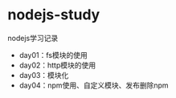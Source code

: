 # nodejs-study
nodejs学习记录
- day01：fs模块的使用
- day02：http模块的使用
- day03：模块化
- day04：npm使用、自定义模块、发布删除npm
